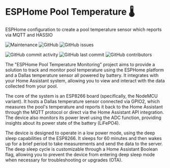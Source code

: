 # ESPHome Pool Temperature 🌡️
ESPHome configuration to create a pool temperature sensor which reports via MQTT and HASSIO

![Maintenance](https://img.shields.io/maintenance/yes/2023)
![GitHub](https://img.shields.io/github/license/virtuallytd/esphome-pooltemp)
![GitHub issues](https://img.shields.io/github/issues/virtuallytd/esphome-pooltemp)

![GitHub commit activity](https://img.shields.io/github/commit-activity/y/virtuallytd/esphome-pooltemp)
![GitHub last commit](https://img.shields.io/github/last-commit/virtuallytd/esphome-pooltemp)
![GitHub contributors](https://img.shields.io/github/contributors/virtuallytd/esphome-pooltemp)

The "ESPHome Pool Temperature Monitoring" project aims to provide a solution to track and monitor pool temperature using the ESPHome platform and a Dallas temperature sensor all powered by battery. It integrates with your Home Assistant system, allowing you to view and interact with the data collected from your pool.

The core of the system is an ESP8266 board (specifically, the NodeMCU variant). It hosts a Dallas temperature sensor connected via GPIO2, which measures the pool's temperature and reports it back to the Home Assistant through the MQTT protocol or direct via the Home Assistant API integration. The device also monitors its power level using the ADC function, providing insights about its power state of the battery (LiFePO4).

The device is designed to operate in a low power mode, using the deep sleep capabilities of the ESP8266. It sleeps for 60 minutes and then wakes up for a brief period to take measurements and send the data to the server. The deep sleep cycle is customizable through a Home Assistant Boolean flag, allowing you to prevent the device from entering deep sleep mode when necessary for troubleshooting or upgrades (OTA).
